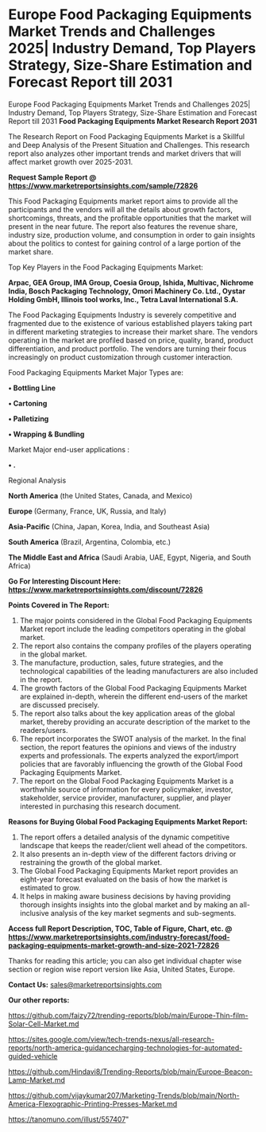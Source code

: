 # Europe Food Packaging Equipments Market Trends and Challenges 2025| Industry Demand, Top Players Strategy, Size-Share Estimation and Forecast Report till 2031
Europe Food Packaging Equipments Market Trends and Challenges 2025| Industry Demand, Top Players Strategy, Size-Share Estimation and Forecast Report till 2031
<strong>Food Packaging Equipments Market Research Report 2031</strong>

The Research Report on Food Packaging Equipments Market is a Skillful and Deep Analysis of the Present Situation and Challenges. This research report also analyzes other important trends and market drivers that will affect market growth over 2025-2031.

<strong>Request Sample Report @ <a href=https://www.marketreportsinsights.com/sample/72826>https://www.marketreportsinsights.com/sample/72826</a></strong>

This Food Packaging Equipments market report aims to provide all the participants and the vendors will all the details about growth factors, shortcomings, threats, and the profitable opportunities that the market will present in the near future. The report also features the revenue share, industry size, production volume, and consumption in order to gain insights about the politics to contest for gaining control of a large portion of the market share.

Top Key Players in the Food Packaging Equipments Market:

<strong>Arpac, GEA Group, IMA Group, Coesia Group, Ishida, Multivac, Nichrome India, Bosch Packaging Technology, Omori Machinery Co. Ltd., Oystar Holding GmbH, Illinois tool works, Inc., Tetra Laval International S.A.</strong>

The Food Packaging Equipments Industry is severely competitive and fragmented due to the existence of various established players taking part in different marketing strategies to increase their market share. The vendors operating in the market are profiled based on price, quality, brand, product differentiation, and product portfolio. The vendors are turning their focus increasingly on product customization through customer interaction.

Food Packaging Equipments Market Major Types are:

<strong>• Bottling Line

• Cartoning

• Palletizing

• Wrapping & Bundling</strong>

Market Major end-user applications :

<strong>• .</strong>

Regional Analysis

</u><strong><b>North America</b></strong> (the United States, Canada, and Mexico)

<strong><b>Europe </b></strong>(Germany, France, UK, Russia, and Italy)

<strong><b>Asia-Pacific</b></strong> (China, Japan, Korea, India, and Southeast Asia)

<strong><b>South America</b></strong> (Brazil, Argentina, Colombia, etc.)

<strong><b>The Middle East and Africa</b></strong> (Saudi Arabia, UAE, Egypt, Nigeria, and South Africa)

<strong>Go For Interesting Discount Here: <a href=https://www.marketreportsinsights.com/discount/72826>https://www.marketreportsinsights.com/discount/72826</a></strong>

<strong>Points Covered in The Report:</strong>
<ol>
  <li>The major points considered in the Global Food Packaging Equipments Market report include the leading competitors operating in the global market.</li>
  <li>The report also contains the company profiles of the players operating in the global market.</li>
  <li>The manufacture, production, sales, future strategies, and the technological capabilities of the leading manufacturers are also included in the report.</li>
  <li>The growth factors of the Global Food Packaging Equipments Market are explained in-depth, wherein the different end-users of the market are discussed precisely.</li>
  <li>The report also talks about the key application areas of the global market, thereby providing an accurate description of the market to the readers/users.</li>
  <li>The report incorporates the SWOT analysis of the market. In the final section, the report features the opinions and views of the industry experts and professionals. The experts analyzed the export/import policies that are favorably influencing the growth of the Global Food Packaging Equipments Market.</li>
  <li>The report on the Global Food Packaging Equipments Market is a worthwhile source of information for every policymaker, investor, stakeholder, service provider, manufacturer, supplier, and player interested in purchasing this research document.</li>
</ol>
<strong>Reasons for Buying Global Food Packaging Equipments Market Report:</strong>

<ol>
  <li>The report offers a detailed analysis of the dynamic competitive landscape that keeps the reader/client well ahead of the competitors.</li>
  <li>It also presents an in-depth view of the different factors driving or restraining the growth of the global market.</li>
  <li>The Global Food Packaging Equipments Market report provides an eight-year forecast evaluated on the basis of how the market is estimated to grow.</li>
  <li>It helps in making aware business decisions by having providing thorough insights insights into the global market and by making an all-inclusive analysis of the key market segments and sub-segments.</li>
</ol>
<strong>Access full Report Description, TOC, Table of Figure, Chart, etc. @ <a href=https://www.marketreportsinsights.com/industry-forecast/food-packaging-equipments-market-growth-and-size-2021-72826>https://www.marketreportsinsights.com/industry-forecast/food-packaging-equipments-market-growth-and-size-2021-72826</a></strong>


Thanks for reading this article; you can also get individual chapter wise section or region wise report version like Asia, United States, Europe.

<strong>Contact Us:</strong>
sales@marketreportsinsights.com

<strong>Our other reports:</strong>

<a href=https://github.com/faizy72/trending-reports/blob/main/Europe-Thin-film-Solar-Cell-Market.md>https://github.com/faizy72/trending-reports/blob/main/Europe-Thin-film-Solar-Cell-Market.md</a>

<a href=https://sites.google.com/view/tech-trends-nexus/all-research-reports/north-america-guidancecharging-technologies-for-automated-guided-vehicle>https://sites.google.com/view/tech-trends-nexus/all-research-reports/north-america-guidancecharging-technologies-for-automated-guided-vehicle</a>

<a href=https://github.com/Hindavi8/Trending-Reports/blob/main/Europe-Beacon-Lamp-Market.md>https://github.com/Hindavi8/Trending-Reports/blob/main/Europe-Beacon-Lamp-Market.md</a>

<a href=https://github.com/vijaykumar207/Marketing-Trends/blob/main/North-America-Flexographic-Printing-Presses-Market.md>https://github.com/vijaykumar207/Marketing-Trends/blob/main/North-America-Flexographic-Printing-Presses-Market.md</a>

<a href=https://tanomuno.com/illust/557407>https://tanomuno.com/illust/557407</a>"
